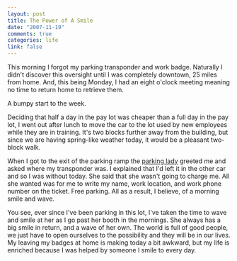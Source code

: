 ```yaml
--- 
layout: post
title: The Power of A Smile
date: "2007-11-19"
comments: true
categories: life
link: false
---
```

This morning I forgot my parking transponder and work badge.  Naturally I didn't discover this oversight until I was completely downtown, 25 miles from home.  And, this being Monday, I had an eight o'clock meeting meaning no time to return home to retrieve them.

A bumpy start to the week.

Deciding that half a day in the pay lot was cheaper than a full day in the pay lot, I went out after lunch to move the car to the lot used by new employees while they are in training.  It's two blocks further away from the building, but since we are having spring-like weather today, it would be a pleasant two-block walk.

When I got to the exit of the parking ramp the <a href="http://www.zanshin.net/blogs/001274.html" title="The Parking Lady">parking lady</a> greeted me and asked where my transponder was.  I explained that I'd left it in the other car and so I was without today.  She said that she wasn't going to charge me.  All she wanted was for me to write my name, work location, and work phone number on the ticket.  Free parking.  All as a result, I believe, of a morning smile and wave.

You see, ever since I've been parking in this lot, I've taken the time to wave and smile at her as I go past her booth in the mornings.  She always has a big smile in return, and a wave of her own.  The world is full of good people, we just have to open ourselves to the possibility and they will be in our lives.  My leaving my badges at home is making today a bit awkward, but my life is enriched because I was helped by someone I smile to every day.
